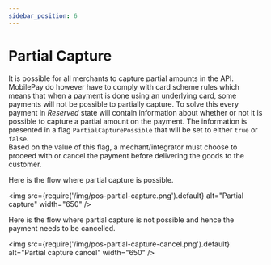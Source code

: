 ```yaml
---
sidebar_position: 6
---
```


# Partial Capture

It is possible for all merchants to capture partial amounts in the API. MobilePay do however have to comply with card scheme rules which means that when a payment is done using an underlying card, some payments will not be possible to partially capture. To solve this every payment in *Reserved* state will contain information about whether or not it is possible to capture a partial amount on the payment. The information is presented in a flag `PartialCapturePossible` that will be set to either `true` or `false`.  
Based on the value of this flag, a mechant/integrator must choose to proceed with or cancel the payment before delivering the goods to the customer.

Here is the flow where partial capture is possible.

<img
  src={require('/img/pos-partial-capture.png').default}
  alt="Partial capture"
  width="650"
/>

Here is the flow where partial capture is not possible and hence the payment needs to be cancelled.

<img
  src={require('/img/pos-partial-capture-cancel.png').default}
  alt="Partial capture cancel"
  width="650"
/>